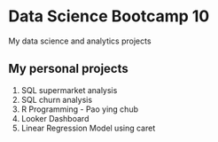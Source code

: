 # Data Science Bootcamp 10
My data science and analytics projects

## My personal projects

1. SQL supermarket analysis
2. SQL churn analysis
3. R Programming - Pao ying chub
4. Looker Dashboard
5. Linear Regression Model using caret
